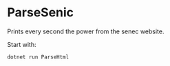 # ParseSenic

Prints every second the power from the senec website.

Start with:
```sh
dotnet run ParseHtml
```